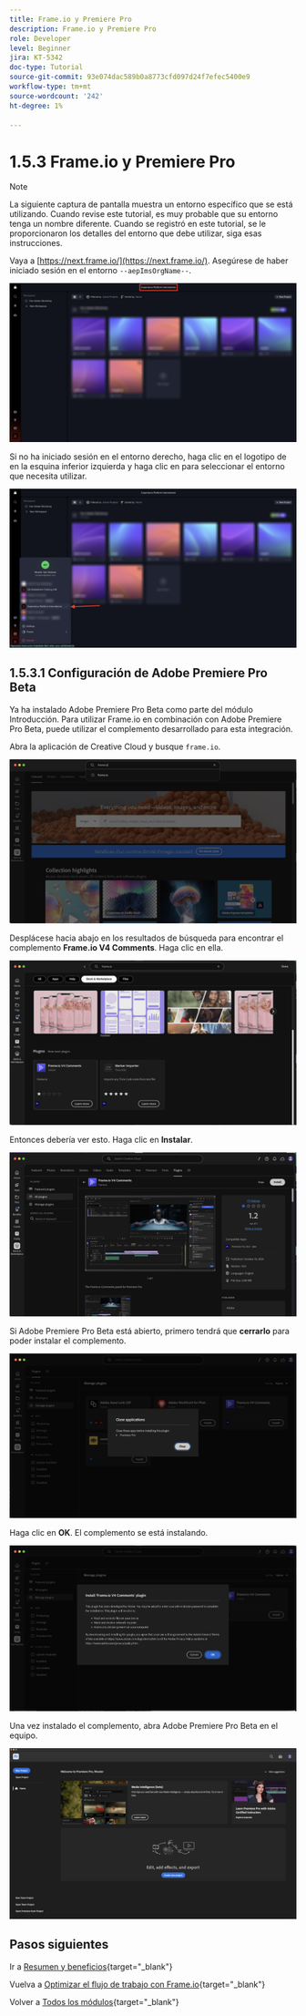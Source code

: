 ```yaml
---
title: Frame.io y Premiere Pro
description: Frame.io y Premiere Pro
role: Developer
level: Beginner
jira: KT-5342
doc-type: Tutorial
source-git-commit: 93e074dac589b0a8773cfd097d24f7efec5400e9
workflow-type: tm+mt
source-wordcount: '242'
ht-degree: 1%

---
```


# 1.5.3 Frame.io y Premiere Pro

>[!NOTE]
>
> La siguiente captura de pantalla muestra un entorno específico que se está utilizando. Cuando revise este tutorial, es muy probable que su entorno tenga un nombre diferente. Cuando se registró en este tutorial, se le proporcionaron los detalles del entorno que debe utilizar, siga esas instrucciones.

Vaya a [https://next.frame.io/](https://next.frame.io/). Asegúrese de haber iniciado sesión en el entorno `--aepImsOrgName--`.

![Frame.io](./images/frameio1.png)

Si no ha iniciado sesión en el entorno derecho, haga clic en el logotipo de en la esquina inferior izquierda y haga clic en para seleccionar el entorno que necesita utilizar.

![Frame.io](./images/frameio2.png)

## 1.5.3.1 Configuración de Adobe Premiere Pro Beta

Ya ha instalado Adobe Premiere Pro Beta como parte del módulo Introducción. Para utilizar Frame.io en combinación con Adobe Premiere Pro Beta, puede utilizar el complemento desarrollado para esta integración.

Abra la aplicación de Creative Cloud y busque `frame.io`.

![Frame.io](./images/frameio23.png)

Desplácese hacia abajo en los resultados de búsqueda para encontrar el complemento **Frame.io V4 Comments**. Haga clic en ella.

![Frame.io](./images/frameio24.png)

Entonces debería ver esto. Haga clic en **Instalar**.

![Frame.io](./images/frameio25.png)

Si Adobe Premiere Pro Beta está abierto, primero tendrá que **cerrarlo** para poder instalar el complemento.

![Frame.io](./images/frameio26.png)

Haga clic en **OK**. El complemento se está instalando.

![Frame.io](./images/frameio27.png)

Una vez instalado el complemento, abra Adobe Premiere Pro Beta en el equipo.

![Frame.io](./images/frameio22.png)

## Pasos siguientes

Ir a [Resumen y beneficios](./summary.md){target="_blank"}

Vuelva a [Optimizar el flujo de trabajo con Frame.io](./frameio.md){target="_blank"}

Volver a [Todos los módulos](./../../../overview.md){target="_blank"}
